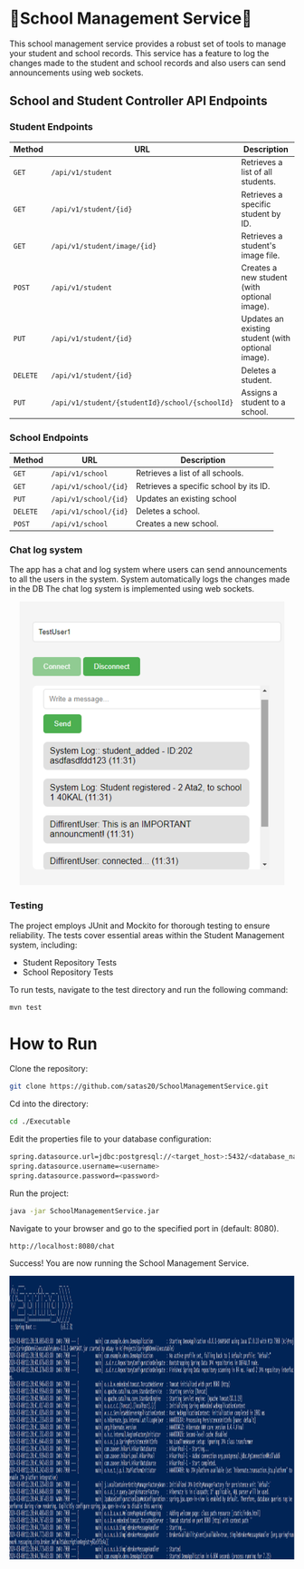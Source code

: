 # 🏫School Management Service🏫
This school management service provides a robust set of tools to manage your student and school records.
This service has a feature to log the changes made to the student and school records and also users can send announcements using web sockets.

## School and Student Controller API Endpoints

### Student Endpoints
| Method | URL | Description |
|---|---|---|
| `GET` | `/api/v1/student` | Retrieves a list of all students. |
| `GET` | `/api/v1/student/{id}` | Retrieves a specific student by ID. |
| `GET` | `/api/v1/student/image/{id}` | Retrieves a student's image file. |
| `POST` | `/api/v1/student` | Creates a new student (with optional image). |
| `PUT` | `/api/v1/student/{id}` | Updates an existing student (with optional image). |
| `DELETE` | `/api/v1/student/{id}` | Deletes a student. |
| `PUT` | `/api/v1/student/{studentId}/school/{schoolId}` | Assigns a student to a school. |

### School Endpoints

| Method | URL                   | Description                            |
|---|-----------------------|----------------------------------------|
| `GET` | `/api/v1/school`      | Retrieves a list of all schools.       |
| `GET` | `/api/v1/school/{id}` | Retrieves a specific school by its ID. |
| `PUT` | `/api/v1/school/{id}` | Updates an existing school             |
| `DELETE` | `/api/v1/school/{id}` | Deletes a school.                      |
| `POST` | `/api/v1/school` | Creates a new school.                  |


### Chat log system
 The app has a chat and log system where users can send   announcements to all the users in the system. 
 System automatically logs the changes made in the DB The chat log system is implemented using web sockets.
    


<p align="center">

  <img src="Media/ChatLog.png" height= "500"> 
  
</p>

### Testing
The project employs JUnit and Mockito for thorough testing to ensure reliability. The tests cover essential areas within the Student Management system, including:
- Student Repository Tests
- School Repository Tests

To run tests, navigate to the test directory and run the following command:
```bash
mvn test
```

# How to Run
Clone the repository:
```bash
git clone https://github.com/satas20/SchoolManagementService.git
```
Cd into the directory:
```bash
cd ./Executable
```

Edit the properties file to your database configuration:
```bash
spring.datasource.url=jdbc:postgresql://<target_host>:5432/<database_name>
spring.datasource.username=<username>
spring.datasource.password=<password>
```

Run the project:
```bash
java -jar SchoolManagementService.jar
```
Navigate to your browser and go to the specified port in (default: 8080).
```
http://localhost:8080/chat
```
Success! You are now running the School Management Service.


<p align="center">
  <img src="Media/Console.png" height= "500">
</p>
